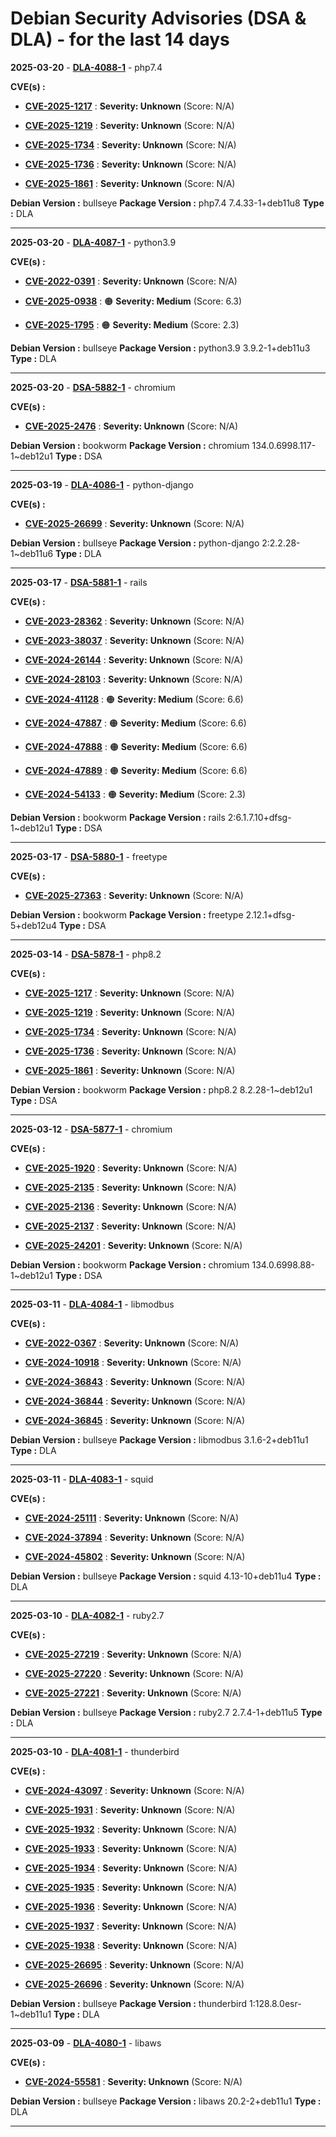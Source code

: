 # Debian Security Advisories (DSA & DLA) - for the last 14 days

**2025-03-20** - **[DLA-4088-1](https://security-tracker.debian.org/tracker/DLA-4088-1)** - php7.4

**CVE(s) :**
- **[CVE-2025-1217](https://www.cve.org/CVERecord?id=CVE-2025-1217)** : **Severity: Unknown** (Score: N/A)

- **[CVE-2025-1219](https://www.cve.org/CVERecord?id=CVE-2025-1219)** : **Severity: Unknown** (Score: N/A)

- **[CVE-2025-1734](https://www.cve.org/CVERecord?id=CVE-2025-1734)** : **Severity: Unknown** (Score: N/A)

- **[CVE-2025-1736](https://www.cve.org/CVERecord?id=CVE-2025-1736)** : **Severity: Unknown** (Score: N/A)

- **[CVE-2025-1861](https://www.cve.org/CVERecord?id=CVE-2025-1861)** : **Severity: Unknown** (Score: N/A)

**Debian Version :** bullseye
 **Package Version :** php7.4 7.4.33-1+deb11u8
 **Type :** DLA

------------------------------

**2025-03-20** - **[DLA-4087-1](https://security-tracker.debian.org/tracker/DLA-4087-1)** - python3.9

**CVE(s) :**
- **[CVE-2022-0391](https://www.cve.org/CVERecord?id=CVE-2022-0391)** : **Severity: Unknown** (Score: N/A)

- **[CVE-2025-0938](https://www.cve.org/CVERecord?id=CVE-2025-0938)** : 🟠 **Severity: Medium** (Score: 6.3)

- **[CVE-2025-1795](https://www.cve.org/CVERecord?id=CVE-2025-1795)** : 🟠 **Severity: Medium** (Score: 2.3)

**Debian Version :** bullseye
 **Package Version :** python3.9 3.9.2-1+deb11u3
 **Type :** DLA

------------------------------

**2025-03-20** - **[DSA-5882-1](https://security-tracker.debian.org/tracker/DSA-5882-1)** - chromium

**CVE(s) :**
- **[CVE-2025-2476](https://www.cve.org/CVERecord?id=CVE-2025-2476)** : **Severity: Unknown** (Score: N/A)

**Debian Version :** bookworm
 **Package Version :** chromium 134.0.6998.117-1~deb12u1
 **Type :** DSA

------------------------------

**2025-03-19** - **[DLA-4086-1](https://security-tracker.debian.org/tracker/DLA-4086-1)** - python-django

**CVE(s) :**
- **[CVE-2025-26699](https://www.cve.org/CVERecord?id=CVE-2025-26699)** : **Severity: Unknown** (Score: N/A)

**Debian Version :** bullseye
 **Package Version :** python-django 2:2.2.28-1~deb11u6
 **Type :** DLA

------------------------------

**2025-03-17** - **[DSA-5881-1](https://security-tracker.debian.org/tracker/DSA-5881-1)** - rails

**CVE(s) :**
- **[CVE-2023-28362](https://www.cve.org/CVERecord?id=CVE-2023-28362)** : **Severity: Unknown** (Score: N/A)

- **[CVE-2023-38037](https://www.cve.org/CVERecord?id=CVE-2023-38037)** : **Severity: Unknown** (Score: N/A)

- **[CVE-2024-26144](https://www.cve.org/CVERecord?id=CVE-2024-26144)** : **Severity: Unknown** (Score: N/A)

- **[CVE-2024-28103](https://www.cve.org/CVERecord?id=CVE-2024-28103)** : **Severity: Unknown** (Score: N/A)

- **[CVE-2024-41128](https://www.cve.org/CVERecord?id=CVE-2024-41128)** : 🟠 **Severity: Medium** (Score: 6.6)

- **[CVE-2024-47887](https://www.cve.org/CVERecord?id=CVE-2024-47887)** : 🟠 **Severity: Medium** (Score: 6.6)

- **[CVE-2024-47888](https://www.cve.org/CVERecord?id=CVE-2024-47888)** : 🟠 **Severity: Medium** (Score: 6.6)

- **[CVE-2024-47889](https://www.cve.org/CVERecord?id=CVE-2024-47889)** : 🟠 **Severity: Medium** (Score: 6.6)

- **[CVE-2024-54133](https://www.cve.org/CVERecord?id=CVE-2024-54133)** : 🟠 **Severity: Medium** (Score: 2.3)

**Debian Version :** bookworm
 **Package Version :** rails 2:6.1.7.10+dfsg-1~deb12u1
 **Type :** DSA

------------------------------

**2025-03-17** - **[DSA-5880-1](https://security-tracker.debian.org/tracker/DSA-5880-1)** - freetype

**CVE(s) :**
- **[CVE-2025-27363](https://www.cve.org/CVERecord?id=CVE-2025-27363)** : **Severity: Unknown** (Score: N/A)

**Debian Version :** bookworm
 **Package Version :** freetype 2.12.1+dfsg-5+deb12u4
 **Type :** DSA

------------------------------

**2025-03-14** - **[DSA-5878-1](https://security-tracker.debian.org/tracker/DSA-5878-1)** - php8.2

**CVE(s) :**
- **[CVE-2025-1217](https://www.cve.org/CVERecord?id=CVE-2025-1217)** : **Severity: Unknown** (Score: N/A)

- **[CVE-2025-1219](https://www.cve.org/CVERecord?id=CVE-2025-1219)** : **Severity: Unknown** (Score: N/A)

- **[CVE-2025-1734](https://www.cve.org/CVERecord?id=CVE-2025-1734)** : **Severity: Unknown** (Score: N/A)

- **[CVE-2025-1736](https://www.cve.org/CVERecord?id=CVE-2025-1736)** : **Severity: Unknown** (Score: N/A)

- **[CVE-2025-1861](https://www.cve.org/CVERecord?id=CVE-2025-1861)** : **Severity: Unknown** (Score: N/A)

**Debian Version :** bookworm
 **Package Version :** php8.2 8.2.28-1~deb12u1
 **Type :** DSA

------------------------------

**2025-03-12** - **[DSA-5877-1](https://security-tracker.debian.org/tracker/DSA-5877-1)** - chromium

**CVE(s) :**
- **[CVE-2025-1920](https://www.cve.org/CVERecord?id=CVE-2025-1920)** : **Severity: Unknown** (Score: N/A)

- **[CVE-2025-2135](https://www.cve.org/CVERecord?id=CVE-2025-2135)** : **Severity: Unknown** (Score: N/A)

- **[CVE-2025-2136](https://www.cve.org/CVERecord?id=CVE-2025-2136)** : **Severity: Unknown** (Score: N/A)

- **[CVE-2025-2137](https://www.cve.org/CVERecord?id=CVE-2025-2137)** : **Severity: Unknown** (Score: N/A)

- **[CVE-2025-24201](https://www.cve.org/CVERecord?id=CVE-2025-24201)** : **Severity: Unknown** (Score: N/A)

**Debian Version :** bookworm
 **Package Version :** chromium 134.0.6998.88-1~deb12u1
 **Type :** DSA

------------------------------

**2025-03-11** - **[DLA-4084-1](https://security-tracker.debian.org/tracker/DLA-4084-1)** - libmodbus

**CVE(s) :**
- **[CVE-2022-0367](https://www.cve.org/CVERecord?id=CVE-2022-0367)** : **Severity: Unknown** (Score: N/A)

- **[CVE-2024-10918](https://www.cve.org/CVERecord?id=CVE-2024-10918)** : **Severity: Unknown** (Score: N/A)

- **[CVE-2024-36843](https://www.cve.org/CVERecord?id=CVE-2024-36843)** : **Severity: Unknown** (Score: N/A)

- **[CVE-2024-36844](https://www.cve.org/CVERecord?id=CVE-2024-36844)** : **Severity: Unknown** (Score: N/A)

- **[CVE-2024-36845](https://www.cve.org/CVERecord?id=CVE-2024-36845)** : **Severity: Unknown** (Score: N/A)

**Debian Version :** bullseye
 **Package Version :** libmodbus 3.1.6-2+deb11u1
 **Type :** DLA

------------------------------

**2025-03-11** - **[DLA-4083-1](https://security-tracker.debian.org/tracker/DLA-4083-1)** - squid

**CVE(s) :**
- **[CVE-2024-25111](https://www.cve.org/CVERecord?id=CVE-2024-25111)** : **Severity: Unknown** (Score: N/A)

- **[CVE-2024-37894](https://www.cve.org/CVERecord?id=CVE-2024-37894)** : **Severity: Unknown** (Score: N/A)

- **[CVE-2024-45802](https://www.cve.org/CVERecord?id=CVE-2024-45802)** : **Severity: Unknown** (Score: N/A)

**Debian Version :** bullseye
 **Package Version :** squid 4.13-10+deb11u4
 **Type :** DLA

------------------------------

**2025-03-10** - **[DLA-4082-1](https://security-tracker.debian.org/tracker/DLA-4082-1)** - ruby2.7

**CVE(s) :**
- **[CVE-2025-27219](https://www.cve.org/CVERecord?id=CVE-2025-27219)** : **Severity: Unknown** (Score: N/A)

- **[CVE-2025-27220](https://www.cve.org/CVERecord?id=CVE-2025-27220)** : **Severity: Unknown** (Score: N/A)

- **[CVE-2025-27221](https://www.cve.org/CVERecord?id=CVE-2025-27221)** : **Severity: Unknown** (Score: N/A)

**Debian Version :** bullseye
 **Package Version :** ruby2.7 2.7.4-1+deb11u5
 **Type :** DLA

------------------------------

**2025-03-10** - **[DLA-4081-1](https://security-tracker.debian.org/tracker/DLA-4081-1)** - thunderbird

**CVE(s) :**
- **[CVE-2024-43097](https://www.cve.org/CVERecord?id=CVE-2024-43097)** : **Severity: Unknown** (Score: N/A)

- **[CVE-2025-1931](https://www.cve.org/CVERecord?id=CVE-2025-1931)** : **Severity: Unknown** (Score: N/A)

- **[CVE-2025-1932](https://www.cve.org/CVERecord?id=CVE-2025-1932)** : **Severity: Unknown** (Score: N/A)

- **[CVE-2025-1933](https://www.cve.org/CVERecord?id=CVE-2025-1933)** : **Severity: Unknown** (Score: N/A)

- **[CVE-2025-1934](https://www.cve.org/CVERecord?id=CVE-2025-1934)** : **Severity: Unknown** (Score: N/A)

- **[CVE-2025-1935](https://www.cve.org/CVERecord?id=CVE-2025-1935)** : **Severity: Unknown** (Score: N/A)

- **[CVE-2025-1936](https://www.cve.org/CVERecord?id=CVE-2025-1936)** : **Severity: Unknown** (Score: N/A)

- **[CVE-2025-1937](https://www.cve.org/CVERecord?id=CVE-2025-1937)** : **Severity: Unknown** (Score: N/A)

- **[CVE-2025-1938](https://www.cve.org/CVERecord?id=CVE-2025-1938)** : **Severity: Unknown** (Score: N/A)

- **[CVE-2025-26695](https://www.cve.org/CVERecord?id=CVE-2025-26695)** : **Severity: Unknown** (Score: N/A)

- **[CVE-2025-26696](https://www.cve.org/CVERecord?id=CVE-2025-26696)** : **Severity: Unknown** (Score: N/A)

**Debian Version :** bullseye
 **Package Version :** thunderbird 1:128.8.0esr-1~deb11u1
 **Type :** DLA

------------------------------

**2025-03-09** - **[DLA-4080-1](https://security-tracker.debian.org/tracker/DLA-4080-1)** - libaws

**CVE(s) :**
- **[CVE-2024-55581](https://www.cve.org/CVERecord?id=CVE-2024-55581)** : **Severity: Unknown** (Score: N/A)

**Debian Version :** bullseye
 **Package Version :** libaws 20.2-2+deb11u1
 **Type :** DLA

------------------------------

